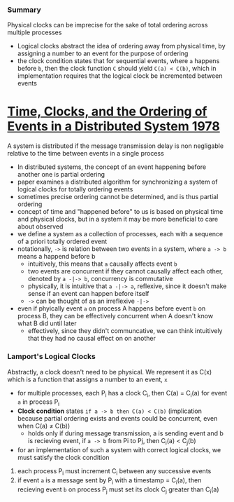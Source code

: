 ### Summary
Physical clocks can be imprecise for the sake of total ordering across multiple processes
- Logical clocks abstract the idea of ordering away from physical time, by assigning a number to an event for the purpose of ordering
- the clock condition states that for sequential events, where `a` happens before `b`, then the clock function `C` should yield `C(a) < C(b)`, which in implementation requires that the logical clock be incremented between events

# [Time, Clocks, and the Ordering of Events in a Distributed System 1978](http://amturing.acm.org/p558-lamport.pdf)
A system is distributed if the message transmission delay is non negligable relative to the time between events in a single process
- In distributed systems, the concept of an event happening before another one is partial ordering
- paper examines a distributed algorithm for synchronizing a system of logical clocks for totally ordering events
- sometimes precise ordering cannot be determined, and is thus partial ordering
- concept of time and "happened before" to us is based on physical time and physical clocks, but in a system it may be more beneficial to care about observed 
- we define a system as a collection of processes, each with a sequence of a priori totally ordered event
- notationally, `->` is relation between two events in a system, where `a -> b` means a happend before b
  - intuitively, this means that `a` causally affects event `b`
  - two events are concurrent if they cannot causally affect each other, denoted by `a -|-> b`, concurrency is commutative
  - physically, it is intuitive that `a -|-> a`, reflexive, since it doesn't make sense if an event can happen before itself
  - `->` can be thought of as an irreflexive `-|->`
- even if phyically event `a` on process A happens before event `b` on process B, they can be effectively concurrent when A doesn't know what B did until later
  - effectively, since they didn't communcative, we can think intuitively that they had no causal effect on on another

### Lamport's Logical Clocks
Abstractly, a clock doesn't need to be physical. We represent it as C(x) which is a function that assigns a number to an event, `x`
- for multiple processes, each P<sub>i</sub> has a clock C<sub>i</sub>, then C(a) = C<sub>i</sub>(a) for event `a` in process P<sub>i</sub> 
- **Clock condition** states `if a -> b then C(a) < C(b)` (implication because partial ordering exists and events could be concurrent, even when C(a) ≠ C(b))
  - holds only if during message transmission, a is sending event and b is recieving event, if `a -> b` from Pi to Pj, then C<sub>i</sub>(a) < C<sub>j</sub>(b)
- for an implementation of such a system with correct logical clocks, we must satisfy the clock condition 

1. each process P<sub>i</sub> must increment C<sub>i</sub> between any successive events
2. if event `a` is a message sent by P<sub>i</sub> with a timestamp = C<sub>i</sub>(a), then recieving event `b` on process P<sub>j</sub> must set its clock C<sub>j</sub> greater than C<sub>i</sub>(a)

